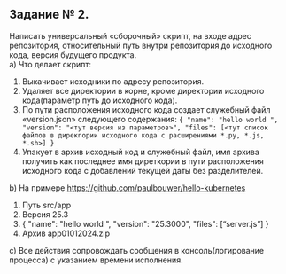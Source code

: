 ## Задание № 2.

Написать универсальный «сборочный» скрипт, на входе адрес репозитория, относительный путь внутри репозитория до исходного кода, версия будущего продукта.  
a) Что делает скрипт:
1) Выкачивает исходники по адресу репозитория.
2) Удаляет все директории в корне, кроме директории исходного кода(параметр путь до исходного кода).
3) По пути расположения исходного кода создает служебный файл
«version.json» следующего содержания:
`` { "name": "hello world ",
 "version": "<тут версия из параметров>",
"files": [<тут список файлов в дирекnории исходного кода с расширениями *.py, *.js, *.sh>] } ``
5) Упакует в архив исходный код и служебный файл, имя архива получить как последнее имя диреткории в пути расположения исходного кода с добавлений текущей даты без разделителей.

b) На примере https://github.com/paulbouwer/hello-kubernetes  
1) Путь src/app  
2) Версия 25.3  
3) { "name": "hello world ", "version": "25.3000", "files": [“server.js”] }  
4) Архив app01012024.zip  

c) Все действия сопровождать сообщения в консоль(логирование процесса) с
указанием времени исполнения.
